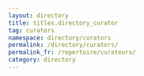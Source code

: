 ```yaml
---
layout: directory
title: titles.directory_curator
tag: curators
namespace: directory/curators
permalink: /directory/curators/
permalink_fr: /repertoire/curateurs/
category: directory
---
```



